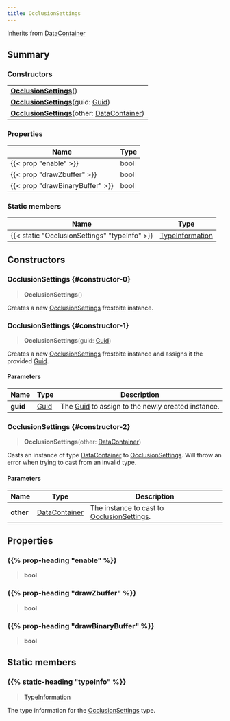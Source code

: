 ```yaml
---
title: OcclusionSettings
---
```


Inherits from 
[DataContainer](/vext/ref/shared/class/datacontainer)

## Summary
### Constructors
| |
| ----------- |
| **[OcclusionSettings](#constructor-0)**() |
| **[OcclusionSettings](#constructor-1)**(guid: [Guid](/vext/ref/shared/class/guid)) |
| **[OcclusionSettings](#constructor-2)**(other: [DataContainer](/vext/ref/shared/class/datacontainer)) |

### Properties
| Name | Type |
| ---- | ---- |
| {{< prop "enable" >}} | bool |
| {{< prop "drawZbuffer" >}} | bool |
| {{< prop "drawBinaryBuffer" >}} | bool |

### Static members
| Name | Type |
| ---- | ---- |
| {{< static "OcclusionSettings" "typeInfo" >}} | [TypeInformation](/vext/ref/shared/class/typeinformation) |

## Constructors
### OcclusionSettings {#constructor-0}
> **OcclusionSettings**()

Creates a new [OcclusionSettings](/vext/ref/fb/occlusionsettings) frostbite instance.

### OcclusionSettings {#constructor-1}
> **OcclusionSettings**(guid: [Guid](/vext/ref/shared/class/guid))

Creates a new [OcclusionSettings](/vext/ref/fb/occlusionsettings) frostbite instance and assigns it the provided [Guid](/vext/ref/shared/class/guid).

#### Parameters
| Name | Type | Description |
| ---- | ---- | ----------- |
| **guid** | [Guid](/vext/ref/shared/class/guid) | The [Guid](/vext/ref/shared/class/guid) to assign to the newly created instance. |

### OcclusionSettings {#constructor-2}
> **OcclusionSettings**(other: [DataContainer](/vext/ref/shared/class/datacontainer))

Casts an instance of type [DataContainer](/vext/ref/shared/class/datacontainer) to [OcclusionSettings](/vext/ref/fb/occlusionsettings). Will throw an error when trying to cast from an invalid type.

#### Parameters
| Name | Type | Description |
| ---- | ---- | ----------- |
| **other** | [DataContainer](/vext/ref/shared/class/datacontainer) | The instance to cast to [OcclusionSettings](/vext/ref/fb/occlusionsettings). |

## Properties
### {{% prop-heading "enable" %}}
> **bool**

### {{% prop-heading "drawZbuffer" %}}
> **bool**

### {{% prop-heading "drawBinaryBuffer" %}}
> **bool**

## Static members
### {{% static-heading "typeInfo" %}}
> [TypeInformation](/vext/ref/shared/class/typeinformation)

The type information for the [OcclusionSettings](/vext/ref/fb/occlusionsettings) type.

